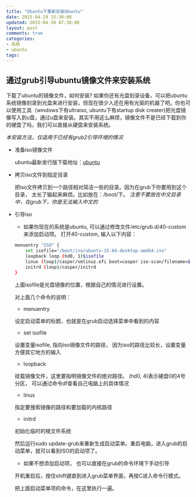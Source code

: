 ```yaml
---
title: "Ubuntu下重新安装Ubuntu"
date: 2015-04-29 15:30:00
updated: 2015-04-30 07:30:00
layout: post
comments: true
categories:
- 系统
- ubuntu
tags:
---
```


## 通过grub引导ubuntu镜像文件来安装系统

下载了ubuntu的镜像文件，如何安装? 如果你还有光盘刻录设备，可以把ubuntu系统镜像刻录到光盘来进行安装，但现在很少人还在用有光驱的机器了吧。你也可以使用工具（windows下有ultraiso, ubuntu下有startup disk creater)把光盘镜像写入到u盘，通过u盘来安装。其实不用这么麻烦，镜像文件不是已经下载到你的硬盘了吗，我们可以直接从硬盘来安装系统。

*本安装方法，仅适用于已经有grub2引导环境的情况*

- 准备iso镜像文件

    ubuntu最新发行版下载地址：[ubuntu](http://releases.ubuntu.com/)

- 拷贝iso文件到指定目录

    把iso文件拷贝到一个路径相对简洁一些的目录。因为在grub下你要用到这个目录， 太长了输起来麻烦。比如放在：/boot/下。
    *注意不要放在中文目录中，在grub下，你是无法输入中文的*

- 引导iso

    + 如果你现在的系统是ubuntu, 可以通过修改文件/etc/grub.d/40-custom来添加启动项。
    打开40-custom, 输入以下内容：

    ``` bash
    menuentry "ISO" {
        set isofile="/boot/iso/ubuntu-15.04-desktop-amd64.iso"
        loopback loop (hd0, 1)$isofile
        linux (loop)/casper/vmlinuz.efi boot=casper iso-scan/filename=$isofile
        initrd (loop)/casper/initrd
    }
    ```

    上面isofile是光盘镜像的位置，根据自己的情况进行设置。

    对上面几个命令的说明：

    - menuentry

    设定启动菜单的标题，也就是在grub启动选择菜单中看到的内容

    - set isofile

    设置变量isofile, 指向iso镜像文件的路径， 因为iso的路径比较长，设置变量方便其它地方的输入

    - loopback

    挂载镜像文件，这里要指明镜像文件的绝对路径。
    (hd0, 4)表示硬盘0的4号分区， 可以通过命令df查看自己电脑上的具体情况

    - linux

    指定要搜索镜像的路径和要加载的内核路径

    - initrd

    初始化临时的根文件系统
        
    然后运行sudo update-grub来重新生成启动菜单。重启电脑，进入grub的启动菜单，就可以看到ISO的启动项了。

    + 如果不想添加启动项， 也可以直接在grub的命令环境下手动引导

    开机重启后，按住shift键直到进入grub菜单界面，再按C进入命令行模式。

    把上面启动菜单项的命令，在这里执行一遍。
